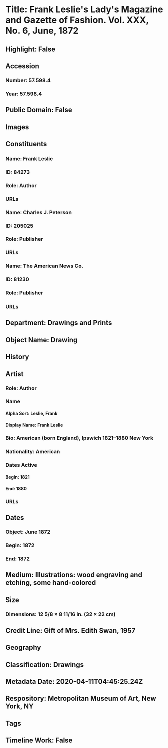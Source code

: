 # Title: Frank Leslie's Lady's Magazine and Gazette of Fashion.  Vol. XXX, No. 6, June, 1872
## Highlight: False
## Accession
### Number: 57.598.4
### Year: 57.598.4
## Public Domain: False
## Images
## Constituents
### Name: Frank Leslie
### ID: 84273
### Role: Author
### URLs
### Name: Charles J. Peterson
### ID: 205025
### Role: Publisher
### URLs
### Name: The American News Co.
### ID: 81230
### Role: Publisher
### URLs
## Department: Drawings and Prints
## Object Name: Drawing
## History
## Artist
### Role: Author
### Name
#### Alpha Sort: Leslie, Frank
#### Display Name: Frank Leslie
### Bio: American (born England), Ipswich 1821–1880 New York
### Nationality: American
### Dates Active
#### Begin: 1821
#### End: 1880
### URLs
## Dates
### Object: June 1872
### Begin: 1872
### End: 1872
## Medium: Illustrations: wood engraving and etching, some hand-colored
## Size
### Dimensions: 12 5/8 × 8 11/16 in. (32 × 22 cm)
## Credit Line: Gift of Mrs. Edith Swan, 1957
## Geography
## Classification: Drawings
## Metadata Date: 2020-04-11T04:45:25.24Z
## Respository: Metropolitan Museum of Art, New York, NY
## Tags
## Timeline Work: False